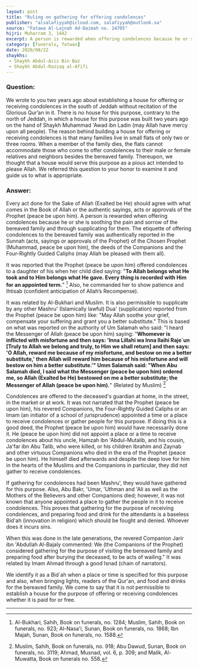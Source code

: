 ```yaml
---
layout: post
title: "Ruling on gathering for offering condolences"
publisher: "alsalafiyyah@icloud.com, salafiyyah@outlook.sa"
source: "Fatawa Al-Lajnah Ad-Daimah no. 14705"
hijri: Muharram 3, 1442
excerpt: A person is rewarded when offering condolences because he or she is soothing the pain and sorrow of the bereaved family and through supplicating for them.
category: [funerals, fatwas]
date: 2020/08/22
shaykhs: 
 - Shaykh Abdul-Aziz Bin Baz
 - Shaykh Abdul-Razzaq al-Afifi
---
```


### Question: 
We wrote to you two years ago about establishing a house for offering or receiving condolences in the south of Jeddah without recitation of the Glorious Qur’an in it. There is no house for this purpose, contrary to the north of Jeddah, in which a house for this purpose was built two years ago on the hand of Shaykh Muhammad 'Awad ibn Ladin (may Allah have mercy upon all people). The reason behind building a house for offering or receiving condolences is that many families live in small flats of only two or three rooms. When a member of the family dies, the flats cannot accommodate those who come to offer condolences to their male or female relatives and neighbors besides the bereaved family. Thereupon, we thought that a house would serve this purpose as a pious act intended to please Allah. We referred this question to your honor to examine it and guide us to what is appropriate.

### Answer: 
Every act done for the Sake of Allah (Exalted be He) should agree with what comes in the Book of Allah or the authentic sayings, acts or approvals of the Prophet (peace be upon him). A person is rewarded when offering condolences because he or she is soothing the pain and sorrow of the bereaved family and through supplicating for them. The etiquette of offering condolences to the bereaved family was authentically reported in the Sunnah (acts, sayings or approvals of the Prophet) of the Chosen Prophet (Muhammad, peace be upon him), the deeds of the Companions and the Four-Rightly Guided Caliphs (may Allah be pleased with them all). 

It was reported that the Prophet (peace be upon him) offered condolences to a daughter of his when her child died saying: "**To Allah belongs what He took and to Him belongs what He gave. Every thing is recorded with Him for an appointed term.**" [^1] Also, he commanded her to show patience and Ihtisab (confident anticipation of Allah’s Recompense).
 
It was related by Al-Bukhari and Muslim. It is also permissible to supplicate by any other Mashru' (Islamically lawful) Dua' (supplication) reported from the Prophet (peace be upon him) like: "May Allah soothe your grief, compensate your suffering and grant you a better substitute." This is based on what was reported on the authority of Um Salamah who said: "I heard the Messenger of Allah (peace be upon him) saying: "**Whomever is inflicted with misfortune and then says: 'Inna Lillahi wa Inna Ilaihi Raje`un [Truly to Allah we belong and truly, to Him we shall return] and then says: 'O Allah, reward me because of my misfortune, and bestow on me a better substitute,' then Allah will reward him because of his misfortune and will bestow on him a better substitute.'" Umm Salamah said: "When Abu Salamah died, I said what the Messenger (peace be upon him) ordered me, so Allah (Exalted be He) bestowed on me a better substitute; the Messenger of Allah (peace be upon him).**" (Related by Muslim) [^2]

Condolences are offered to the deceased's guardian at home, in the street, in the market or at work. It was not narrated that the Prophet (peace be upon him), his revered Companions, the Four-Rightly Guided Caliphs or an Imam (an initiator of a school of jurisprudence) appointed a time or a place to receive condolences or gather people for this purpose. If doing this is a good deed, the Prophet (peace be upon him) would have necessarily done it. He (peace be upon him) did not appoint a place or a time to receive condolences about his uncle, Hamzah ibn 'Abdul-Mutalib, and his cousin, Ja'far ibn Abu Talib, who were killed, or his children Ibrahim and Zaynab and other virtuous Companions who died in the era of the Prophet (peace be upon him). He himself died afterwards and despite the deep love for him in the hearts of the Muslims and the Companions in particular, they did not gather to receive condolences.

If gathering for condolences had been Mashru', they would have gathered for this purpose. Also, Abu Bakr, 'Umar, 'Uthman and 'Ali as well as the Mothers of the Believers and other Companions died; however, it was not known that anyone appointed a place to gather the people in it to receive condolences. This proves that gathering for the purpose of receiving condolences, and preparing food and drink for the attendants is a baseless Bid'ah (innovation in religion) which should be fought and denied. Whoever does it incurs sins.

When this was done in the late generations, the revered Companion Jarir ibn 'Abdullah Al-Bajaly commented: We (the Companions of the Prophet) considered gathering for the purpose of visiting the bereaved family and preparing food after burying the deceased, to be acts of wailing." It was related by Imam Ahmad through a good Isnad (chain of narrators). 

We identify it as a Bid`ah when a place or time is specified for this purpose and also, when bringing lights, readers of the Qur'an, and food and drinks for the bereaved family. We come to say that it is not permissible to establish a house for the purpose of offering or receiving condolences whether it is paid for or free.

---
[^1]: Al-Bukhari, Sahih, Book on funerals, no. 1284; Muslim, Sahih, Book on funerals, no. 923; Al-Nasa'i, Sunan, Book on funerals, no. 1868; Ibn Majah, Sunan, Book on funerals, no. 1588.
[^2]: Muslim, Sahih, Book on funerals, no. 918; Abu Dawud, Sunan, Book on funerals, no. 3119; Ahmad, Musnad, vol. 6, p. 309; and Malik, Al-Muwatta, Book on funerals no. 558.

